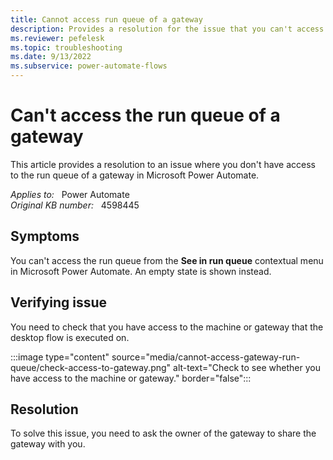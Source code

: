 ```yaml
---
title: Cannot access run queue of a gateway
description: Provides a resolution for the issue that you can't access the run queue of a gateway in Power Automate.
ms.reviewer: pefelesk
ms.topic: troubleshooting
ms.date: 9/13/2022
ms.subservice: power-automate-flows
---
```

# Can't access the run queue of a gateway

This article provides a resolution to an issue where you don't have access to the run queue of a gateway in Microsoft Power Automate.

_Applies to:_ &nbsp; Power Automate  
_Original KB number:_ &nbsp; 4598445

## Symptoms

You can't access the run queue from the **See in run queue** contextual menu in Microsoft Power Automate. An empty state is shown instead.

## Verifying issue

You need to check that you have access to the machine or gateway that the desktop flow is executed on.

:::image type="content" source="media/cannot-access-gateway-run-queue/check-access-to-gateway.png" alt-text="Check to see whether you have access to the machine or gateway." border="false":::

## Resolution

To solve this issue, you need to ask the owner of the gateway to share the gateway with you.
